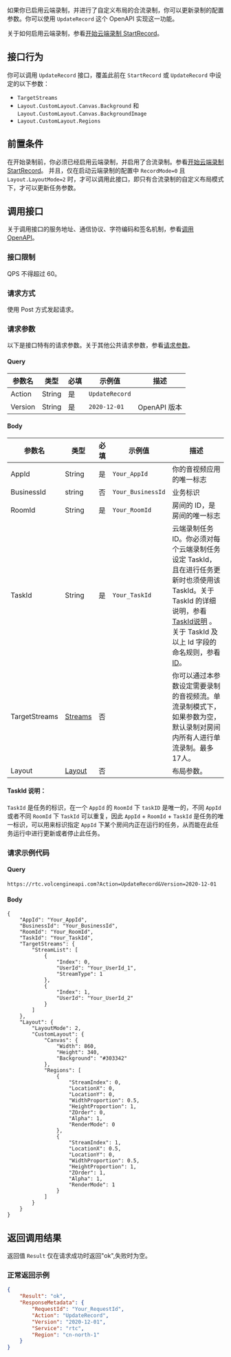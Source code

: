 如果你已启用云端录制，并进行了自定义布局的合流录制，你可以更新录制的配置参数。你可以使用 `UpdateRecord` 这个 OpenAPI 实现这一功能。

关于如何启用云端录制，参看[开始云端录制 StartRecord](69844)。

## 接口行为

你可以调用 `UpdateRecord` 接口，覆盖此前在 `StartRecord` 或 `UpdateRecord` 中设定的以下参数：

- `TargetStreams`
- `Layout.CustomLayout.Canvas.Background` 和 `Layout.CustomLayout.Canvas.BackgroundImage`
- `Layout.CustomLayout.Regions`

## 前置条件
在开始录制前，你必须已经启用云端录制，并启用了合流录制。参看[开始云端录制 StartRecord](69844)。
并且，仅在启动云端录制的配置中 `RecordMode=0` 且 `Layout.LayoutMode=2` 时，才可以调用此接口，即只有合流录制的自定义布局模式下，才可以更新任务参数。

## 调用接口

关于调用接口的服务地址、通信协议、字符编码和签名机制，参看[调用 OpenAPI](69828)。
### 接口限制

QPS 不得超过 60。

### 请求方式

使用 Post 方式发起请求。

### 请求参数

以下是接口特有的请求参数。关于其他公共请求参数，参看[请求参数](69828.md#requestparameters)。

#### Query

|  **参数名**  |  **类型**  |  **必填**  |  **示例值**  |  **描述**  |
| --- | --- | --- | --- | --- |
| Action | String | 是 | `UpdateRecord` |  |
| Version | String | 是 | `2020-12-01` | OpenAPI 版本 |



#### Body

|  **参数名**  |  **类型**  |  **必填**  |  **示例值**  |  **描述**  |
| --- | --- | --- | --- | --- |
| AppId | String | 是 | `Your_AppId` | 你的音视频应用的唯一标志 |
| BusinessId | string | 否 | `Your_BusinessId` | 业务标识 |
| RoomId | String | 是 | `Your_RoomId` | 房间的 ID，是房间的唯一标志 |
| TaskId | String | 是 | `Your_TaskId` | 云端录制任务 ID。你必须对每个云端录制任务设定 TaskId，且在进行任务更新时也须使用该 TaskId。关于 TaskId 的详细说明，参看[TaskId说明](#taskid) 。 关于 TaskId 及以上 Id 字段的命名规则，参看 [ID](69835.md#idname)。|
| TargetStreams| [Streams](69835.md#streams)|否| | 你可以通过本参数设定需要录制的音视频流。单流录制模式下，如果参数为空，默认录制对房间内所有人进行单流录制。最多17人。|
| Layout | [Layout](69835.md#layout)|否| | 布局参数。|


#### <span id="taskid"></span> TaskId 说明：
`TaskId` 是任务的标识，在一个 `AppId` 的 `RoomId` 下 `taskID` 是唯一的，不同 `AppId` 或者不同 `RoomId` 下 `TaskId` 可以重复，因此 `AppId` + `RoomId` + `TaskId` 是任务的唯一标识，可以用来标识指定 `AppId` 下某个房间内正在运行的任务，从而能在此任务运行中进行更新或者停止此任务。

### 请求示例代码

#### Query

```
https://rtc.volcengineapi.com?Action=UpdateRecord&Version=2020-12-01
```

#### Body

```
{
    "AppId": "Your_AppId",
    "BusinessId": "Your_BusinessId",
    "RoomId": "Your_RoomId",
    "TaskId": "Your_TaskId",
    "TargetStreams": {
        "StreamList": [
            {
                "Index": 0,
                "UserId": "Your_UserId_1",
                "StreamType": 1
            },
            {
                "Index": 1,
                "UserId": "Your_UserId_2"
            }
        ]
    },    
    "Layout": {
        "LayoutMode": 2,
        "CustomLayout": {
            "Canvas": {
                "Width": 860,
                "Height": 340,
                "Background": "#303342"
            },
            "Regions": [
                {
                    "StreamIndex": 0,
                    "LocationX": 0,
                    "LocationY": 0,
                    "WidthProportion": 0.5,
                    "HeightProportion": 1,
                    "ZOrder": 0,
                    "Alpha": 1,
                    "RenderMode": 0
                },
                {
                    "StreamIndex": 1,
                    "LocationX": 0.5,
                    "LocationY": 0,
                    "WidthProportion": 0.5,
                    "HeightProportion": 1,
                    "ZOrder": 1,
                    "Alpha": 1,
                    "RenderMode": 1
                }
            ]
        }
    }
}
```

## 返回调用结果

返回值 `Result` 仅在请求成功时返回"ok",失败时为空。

### 正常返回示例
```json
{
    "Result": "ok",
    "ResponseMetadata": {
        "RequestId": "Your_RequestId",
        "Action": "UpdateRecord",
        "Version": "2020-12-01",
        "Service": "rtc",
        "Region": "cn-north-1"
	}
}
```